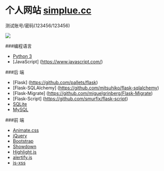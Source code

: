 # 个人网站 [simplue.cc](http://simplue.cc) 

测试账号/密码(123456/123456)

<img src="http://oexqautw4.bkt.clouddn.com/frontdoor.png">

###编程语言

- [Python 3](https://www.python.org/)
- [JavaScript] (https://www.javascript.com/)

###后 端

- [Flask] (https://github.com/pallets/flask)
- [Flask-SQLAlchemy] (https://github.com/mitsuhiko/flask-sqlalchemy)
- [Flask-Migrate] (https://github.com/miguelgrinberg/Flask-Migrate)
- [Flask-Script] (https://github.com/smurfix/flask-script)
- [SQLite](https://www.sqlite.org/)
- [MySQL](https://www.mysql.com/)


###前 端

- [Animate.css](https://github.com/daneden/animate.css/)
- [jQuery](https://github.com/jquery/jquery)
- [Bootstrap](https://github.com/twbs/bootstrap)
- [Showdown](https://github.com/showdownjs/showdown)
- [Highlight.js](https://github.com/isagalaev/highlight.js)
- [alertify.js](https://github.com/fabien-d/alertify.js)
- [js-xss](https://github.com/leizongmin/js-xss)

